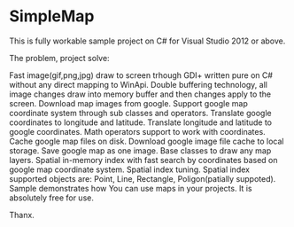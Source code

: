 # SimpleMap

This is fully workable sample project on C# for Visual Studio 2012 or above.

The problem, project solve:

Fast image(gif,png,jpg) draw to screen trhough GDI+ written pure on C# without any direct mapping to WinApi.
Double buffering technology, all image changes draw into memory buffer and then changes apply to the screen.
Download map images from google.
Support google map coordinate system through sub classes and operators. Translate google coordinates to longitude and latitude. Translate longitude and latitude to google coordinates. Math operators support to work with coordinates. 
Cache google map files on disk.
Download google image file cache to local storage.
Save google map as one image.
Base classes to draw any map layers.
Spatial in-memory index with fast search by coordinates based on google map coordinate system.
Spatial index tuning.
Spatial index supported objects are: Point, Line, Rectangle, Poligon(patially suppoted).
Sample demonstrates how You can use maps in your projects. It is absolutely free for use.

Thanx.
